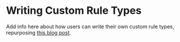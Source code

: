 # Writing Custom Rule Types

Add info here about how users can write their own custom rule types, repurposing [this blog post](https://stacklok.com/blog/how-to-create-new-rule-types-in-minder-to-apply-custom-github-repo-security-settings). 
